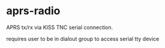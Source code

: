 # aprs-radio
APRS tx/rx via KISS TNC serial connection.

requires user to be in dialout group to access serial tty device
